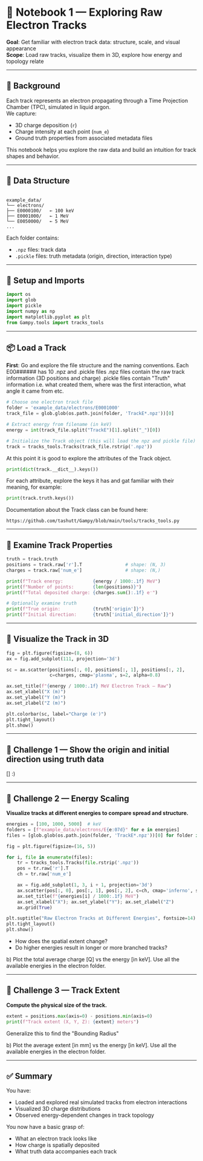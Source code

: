 # 📘 Notebook 1 — Exploring Raw Electron Tracks

**Goal**: Get familiar with electron track data: structure, scale, and visual appearance  
**Scope**: Load raw tracks, visualize them in 3D, explore how energy and topology relate

---

## 🧠 Background

Each track represents an electron propagating through a Time Projection Chamber (TPC), simulated in liquid argon.  
We capture:
- 3D charge deposition (`r`)
- Charge intensity at each point (`num_e`)
- Ground truth properties from associated metadata files

This notebook helps you explore the raw data and build an intuition for track shapes and behavior.

---

## 📂 Data Structure

```

example_data/
└── electrons/
├── E0000100/   ← 100 keV
├── E0001000/   ← 1 MeV
└── E0050000/   ← 5 MeV
...

````

Each folder contains:
- `.npz` files: track data
- `.pickle` files: truth metadata (origin, direction, interaction type)

---

## 🧰 Setup and Imports

```python
import os
import glob
import pickle
import numpy as np
import matplotlib.pyplot as plt
from Gampy.tools import tracks_tools
````

---

## 📦 Load a Track

**First**: Go and explore the file structure and the naming conventions. Each E00###### has 10 .npz and .pickle files
.npz files contain the raw track information (3D positions and charge)
.pickle files contain "Truth" information i.e. what created them, where was the first interaction, what angle it came from etc. 

```python
# Choose one electron track file
folder = 'example_data/electrons/E0001000'
track_file = glob.glob(os.path.join(folder, 'TrackE*.npz'))[0]

# Extract energy from filename (in keV)
energy = int(track_file.split("TrackE")[1].split("_")[0])

# Initialize the Track object (this will load the npz and pickle file) 
track = tracks_tools.Tracks(track_file.rstrip('.npz'))
```

At this point it is good to explore the attributes of the Track object.  
```python
print(dict(track.__dict__).keys())
```
For each attribute, explore the keys it has and gat familiar with their meaning, for example:
```python
print(track.truth.keys())
```
Documentation about the Track class can be found here:
```
https://github.com/tashutt/Gampy/blob/main/tools/tracks_tools.py
```

---

## 🔎 Examine Track Properties

```python
truth = track.truth
positions = track.raw['r'].T                # shape: (N, 3)
charges = track.raw['num_e']                # shape: (N,)

print(f"Track energy:           {energy / 1000:.1f} MeV")
print(f"Number of points:       {len(positions)}")
print(f"Total deposited charge: {charges.sum():.1f} e⁻")

# Optionally examine truth
print(f"True origin:            {truth['origin']}")
print(f"Initial direction:      {truth['initial_direction']}")
```

---

## 🎨 Visualize the Track in 3D

```python
fig = plt.figure(figsize=(8, 6))
ax = fig.add_subplot(111, projection='3d')

sc = ax.scatter(positions[:, 0], positions[:, 1], positions[:, 2],
                c=charges, cmap='plasma', s=2, alpha=0.8)

ax.set_title(f"{energy / 1000:.1f} MeV Electron Track — Raw")
ax.set_xlabel("X (m)")
ax.set_ylabel("Y (m)")
ax.set_zlabel("Z (m)")

plt.colorbar(sc, label="Charge (e⁻)")
plt.tight_layout()
plt.show()
```

---

## 🧠 Challenge 1 — Show the origin and initial direction using truth data

[] :)

---

## 🧠 Challenge 2 — Energy Scaling

**Visualize tracks at different energies to compare spread and structure.**

```python
energies = [100, 1000, 5000]  # keV
folders = [f"example_data/electrons/E{e:07d}" for e in energies]
files = [glob.glob(os.path.join(folder, 'TrackE*.npz'))[0] for folder in folders]

fig = plt.figure(figsize=(16, 5))

for i, file in enumerate(files):
    tr = tracks_tools.Tracks(file.rstrip('.npz'))
    pos = tr.raw['r'].T
    ch = tr.raw['num_e']

    ax = fig.add_subplot(1, 3, i + 1, projection='3d')
    ax.scatter(pos[:, 0], pos[:, 1], pos[:, 2], c=ch, cmap='inferno', s=1)
    ax.set_title(f"{energies[i] / 1000:.1f} MeV")
    ax.set_xlabel("X"); ax.set_ylabel("Y"); ax.set_zlabel("Z")
    ax.grid(True)

plt.suptitle("Raw Electron Tracks at Different Energies", fontsize=14)
plt.tight_layout()
plt.show()
```

* How does the spatial extent change?
* Do higher energies result in longer or more branched tracks?

b) Plot the total average charge [Q] vs the energy [in keV]. Use all the available energies in the electron folder. 

---

## 🧠 Challenge 3 — Track Extent

**Compute the physical size of the track.**

```python
extent = positions.max(axis=0) - positions.min(axis=0)
print(f"Track extent (X, Y, Z): {extent} meters")
```

Generalize this to find the "Bounding Radius"

b) Plot the average extent [in mm] vs the energy [in keV]. Use all the available energies in the electron folder. 

---

## ✅ Summary

You have:

* Loaded and explored real simulated tracks from electron interactions
* Visualized 3D charge distributions
* Observed energy-dependent changes in track topology

You now have a basic grasp of:

* What an electron track looks like
* How charge is spatially deposited
* What truth data accompanies each track


